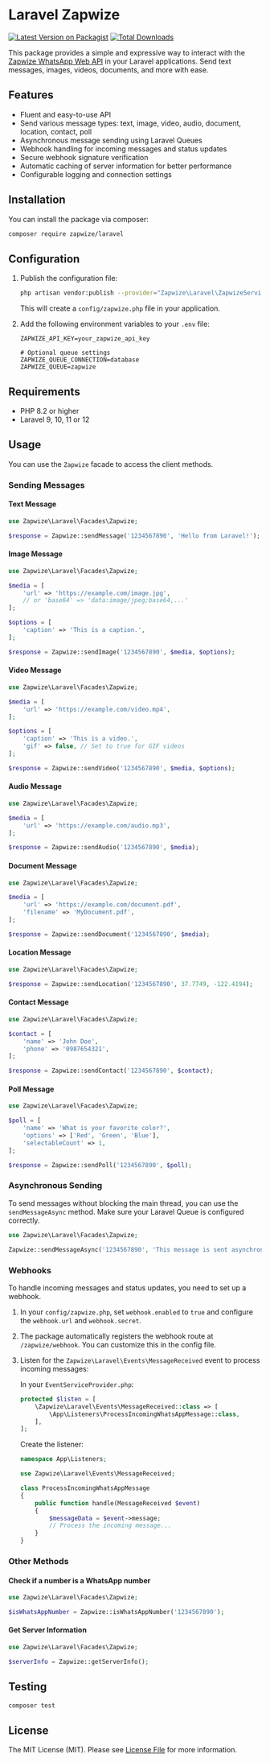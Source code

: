 # Laravel Zapwize

[![Latest Version on Packagist](https://img.shields.io/packagist/v/zapwize/laravel.svg?style=flat-square)](https://packagist.org/packages/zapwize/laravel)
[![Total Downloads](https://img.shields.io/packagist/dt/zapwize/laravel.svg?style=flat-square)](https://packagist.org/packages/zapwize/laravel)

This package provides a simple and expressive way to interact with the [Zapwize WhatsApp Web API](https://zapwize.com/) in your Laravel applications. Send text messages, images, videos, documents, and more with ease.

## Features

-   Fluent and easy-to-use API
-   Send various message types: text, image, video, audio, document, location, contact, poll
-   Asynchronous message sending using Laravel Queues
-   Webhook handling for incoming messages and status updates
-   Secure webhook signature verification
-   Automatic caching of server information for better performance
-   Configurable logging and connection settings

## Installation

You can install the package via composer:

```bash
composer require zapwize/laravel
```

## Configuration

1.  Publish the configuration file:

    ```bash
    php artisan vendor:publish --provider="Zapwize\Laravel\ZapwizeServiceProvider" --tag="config"
    ```

    This will create a `config/zapwize.php` file in your application.

2.  Add the following environment variables to your `.env` file:

    ```env
    ZAPWIZE_API_KEY=your_zapwize_api_key

    # Optional queue settings
    ZAPWIZE_QUEUE_CONNECTION=database
    ZAPWIZE_QUEUE=zapwize
    ```

## Requirements

- PHP 8.2 or higher
- Laravel 9, 10, 11 or 12

## Usage

You can use the `Zapwize` facade to access the client methods.

### Sending Messages

#### Text Message

```php
use Zapwize\Laravel\Facades\Zapwize;

$response = Zapwize::sendMessage('1234567890', 'Hello from Laravel!');
```

#### Image Message

```php
use Zapwize\Laravel\Facades\Zapwize;

$media = [
    'url' => 'https://example.com/image.jpg',
    // or 'base64' => 'data:image/jpeg;base64,...'
];

$options = [
    'caption' => 'This is a caption.',
];

$response = Zapwize::sendImage('1234567890', $media, $options);
```

#### Video Message

```php
use Zapwize\Laravel\Facades\Zapwize;

$media = [
    'url' => 'https://example.com/video.mp4',
];

$options = [
    'caption' => 'This is a video.',
    'gif' => false, // Set to true for GIF videos
];

$response = Zapwize::sendVideo('1234567890', $media, $options);
```

#### Audio Message

```php
use Zapwize\Laravel\Facades\Zapwize;

$media = [
    'url' => 'https://example.com/audio.mp3',
];

$response = Zapwize::sendAudio('1234567890', $media);
```

#### Document Message

```php
use Zapwize\Laravel\Facades\Zapwize;

$media = [
    'url' => 'https://example.com/document.pdf',
    'filename' => 'MyDocument.pdf',
];

$response = Zapwize::sendDocument('1234567890', $media);
```

#### Location Message

```php
use Zapwize\Laravel\Facades\Zapwize;

$response = Zapwize::sendLocation('1234567890', 37.7749, -122.4194);
```

#### Contact Message

```php
use Zapwize\Laravel\Facades\Zapwize;

$contact = [
    'name' => 'John Doe',
    'phone' => '0987654321',
];

$response = Zapwize::sendContact('1234567890', $contact);
```

#### Poll Message

```php
use Zapwize\Laravel\Facades\Zapwize;

$poll = [
    'name' => 'What is your favorite color?',
    'options' => ['Red', 'Green', 'Blue'],
    'selectableCount' => 1,
];

$response = Zapwize::sendPoll('1234567890', $poll);
```

### Asynchronous Sending

To send messages without blocking the main thread, you can use the `sendMessageAsync` method. Make sure your Laravel Queue is configured correctly.

```php
use Zapwize\Laravel\Facades\Zapwize;

Zapwize::sendMessageAsync('1234567890', 'This message is sent asynchronously.');
```

### Webhooks

To handle incoming messages and status updates, you need to set up a webhook.

1.  In your `config/zapwize.php`, set `webhook.enabled` to `true` and configure the `webhook.url` and `webhook.secret`.
2.  The package automatically registers the webhook route at `/zapwize/webhook`. You can customize this in the config file.
3.  Listen for the `Zapwize\Laravel\Events\MessageReceived` event to process incoming messages:

    In your `EventServiceProvider.php`:

    ```php
    protected $listen = [
        \Zapwize\Laravel\Events\MessageReceived::class => [
            \App\Listeners\ProcessIncomingWhatsAppMessage::class,
        ],
    ];
    ```

    Create the listener:

    ```php
    namespace App\Listeners;

    use Zapwize\Laravel\Events\MessageReceived;

    class ProcessIncomingWhatsAppMessage
    {
        public function handle(MessageReceived $event)
        {
            $messageData = $event->message;
            // Process the incoming message...
        }
    }
    ```

### Other Methods

#### Check if a number is a WhatsApp number

```php
use Zapwize\Laravel\Facades\Zapwize;

$isWhatsAppNumber = Zapwize::isWhatsAppNumber('1234567890');
```

#### Get Server Information

```php
use Zapwize\Laravel\Facades\Zapwize;

$serverInfo = Zapwize::getServerInfo();
```

## Testing

```bash
composer test
```

## License

The MIT License (MIT). Please see [License File](LICENSE.md) for more information.
